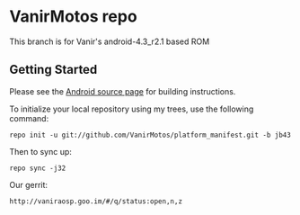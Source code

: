 VanirMotos repo
===========

This branch is for Vanir's android-4.3_r2.1 based ROM


Getting Started
---------------

Please see the [Android source page](http://source.android.com/source/index.html) for building instructions.

To initialize your local repository using my trees, use the following command:

    repo init -u git://github.com/VanirMotos/platform_manifest.git -b jb43

Then to sync up:

    repo sync -j32
    
Our gerrit:

	http://vaniraosp.goo.im/#/q/status:open,n,z

